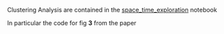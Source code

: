 Clustering Analysis are contained in the [space\_time\_exploration](.space_time_exploration.ipynb) notebook

In particular the code for fig **3** from the paper